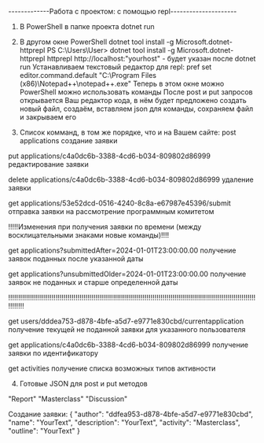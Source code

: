 -------------Работа с проектом: с помощью repl---------------------

1) В PowerShell в папке проекта dotnet run

2) В другом окне PowerShell dotnet tool install -g Microsoft.dotnet-httprepl
PS C:\Users\User> dotnet tool install -g Microsoft.dotnet-httprepl
httprepl http://localhost:"yourhost" - будет указан после dotnet run
Устанавливаем текстовый редактор для repl: pref set editor.command.default "C:\Program Files (x86)\Notepad++\notepad++.exe"
Теперь в этом окне можно PowerShell можно использовать команды
После post и put запросов открывается Ваш редактор кода, в нём будет предложено создать новый файл, создаём, вставляем json для команды, сохраняем файл и закрываем его


3) Список комманд, в том же порядке, что и на Вашем сайте:
post applications                                                   создание заявки


put applications/c4a0dc6b-3388-4cd6-b034-809802d86999               редактирование заявки


delete applications/c4a0dc6b-3388-4cd6-b034-809802d86999            удаление заявки


get applications/53e52dcd-0516-4240-8c8a-e67987e45396/submit        отправка заявки на рассмотрение программным комитетом


!!!!!Изменения при получения заявки по времени (между восклицательными знаками новые команды)!!!!


get applications?submittedAfter=2024-01-01T23:00:00.00              получение заявок поданных после указанной даты


get applications?unsubmittedOlder=2024-01-01T23:00:00.00            получение заявок не поданных и старше определенной даты


!!!!!!!!!!!!!!!!!!!!!!!!!!!!!!!!!!!!!!!!!!!!!!!!!!!!!!!!!!!!!!!!!!!!!!!!!!!!!!!!!!!!!!!!!!!!!!!!!!!!!!!!!!!!!!!!!!!!!!!!!!!!!!!!!!!!!


get users/dddea753-d878-4bfe-a5d7-e9771e830cbd/currentapplication   получение текущей не поданной заявки для указанного пользователя


get applications/c4a0dc6b-3388-4cd6-b034-809802d86999               получение заявки по идентификатору


get activities                                                      получение списка возможных типов активности

4) Готовые JSON для post и put методов


"Report"    "Masterclass"   "Discussion"


Создание заявки: 
{
	"author": "ddfea953-d878-4bfe-a5d7-e9771e830cbd",
	"name": "YourText",
	"description": "YourText",
	"activity": "Masterclass", 
	"outline": "YourText"
}
